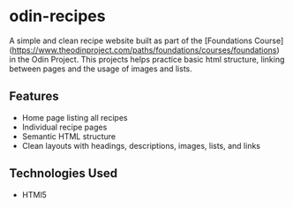 # odin-recipes

A simple and clean recipe website built as part of the [Foundations Course] (https://www.theodinproject.com/paths/foundations/courses/foundations) in the Odin Project. This projects helps practice basic html structure, linking between pages and the usage of images and lists.

## Features

- Home page listing all recipes
- Individual recipe pages
- Semantic HTML structure
- Clean layouts with headings, descriptions, images, lists, and links

## Technologies Used

- HTMl5
